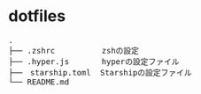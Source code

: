 # dotfiles
<pre>
.
├── .zshrc          zshの設定
├── .hyper.js       hyperの設定ファイル
├──　starship.toml  Starshipの設定ファイル
└── README.md
</pre>
